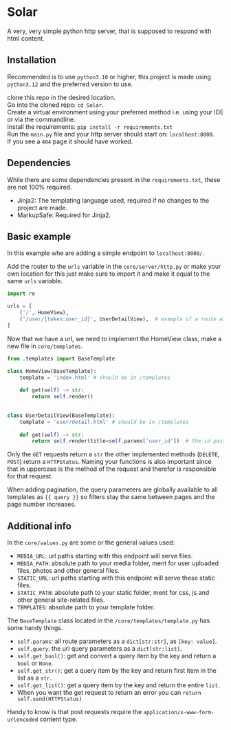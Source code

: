 # Solar

A very, very simple python http server, that is supposed to respond with html content.

## Installation

Recommended is to use `python3.10` or higher, this project is made using `python3.12` and the preferred version to use.

clone this repo in the desired location.\
Go into the cloned repo: `cd Solar`.\
Create a virtual environment using your preferred method i.e. using your IDE or via the commandline.\
Install the requirements: `pip install -r requirements.txt`\
Run the `main.py` file and your http server should start on: `localhost:8000`.\
If you see a `404` page it should have worked.

## Dependencies

While there are some dependencies present in the `requirements.txt`, these are not 100% required.

- Jinja2: The templating language used, required if no changes to the project are made.
- MarkupSafe: Required for Jinja2.

## Basic example

In this example whe are adding a simple endpoint to `localhost:8000/`.

Add the router to the `urls` variable in the `core/server/http.py` or make your own location for this just make
sure to import it and make it equal to the same `urls` variable.

```python
import re

urls = [
    ('/', HomeView),
    ('/user/{token:user_id}', UserDetailView),  # example of a route with parameters
]
```

Now that we have a url, we need to implement the HomeView class, make a new file in `core/templates`.

```python
from .templates import BaseTemplate

class HomeView(BaseTemplate):
    template = 'index.html' # should be in /templates
    
    def get(self) -> str:
        return self.render()

    
class UserDetailView(BaseTemplate):
    template = 'user/detail.html' # should be in /templates
    
    def get(self) -> str:
        return self.render(title=self.params['user_id'])  # the id passed by the url
```

Only the `GET` requests return a `str` the other implemented methods (`DELETE`, `POST`) return a `HTTPStatus`. Naming
your functions is also important since that in uppercase is the method of the request and therefor is responsible for 
that request.

When adding pagination, the query parameters are globally available to all templates as `{{ query }}` so filters stay 
the same between pages and the page number increases.

## Additional info

In the `core/values.py` are some or the general values used:

- `MEDIA_URL`: url paths starting with this endpoint will serve files.
- `MEDIA_PATH`: absolute path to your media folder, ment for user uploaded files, photos and other general files.
- `STATIC_URL`: url paths starting with this endpoint will serve these static files.
- `STATIC_PATH`: absolute path to your static folder, ment for css, js and other general site-related files.
- `TEMPLATES`: absolute path to your template folder.

The `BaseTemplate` class located in the `/core/templates/template.py` has some handy things.

- `self.params`: all route parameters as a `dict[str:str]`, as `[key: value]`.
- `self.query`: the url query parameters as a `dict[str:list]`.
- `self.get_bool()`: get and convert a query item by the key and return a `bool` or `None`.
- `self.get_str()`: get a query item by the key and return first item in the list as a `str`.
- `self.get_list()`: get a query item by the key and return the entire `list`.
- When you want the get request to return an error you can `return self.send(HTTPStatus)`

Handy to know is that post requests require the `application/x-www-form-urlencoded` content type.
